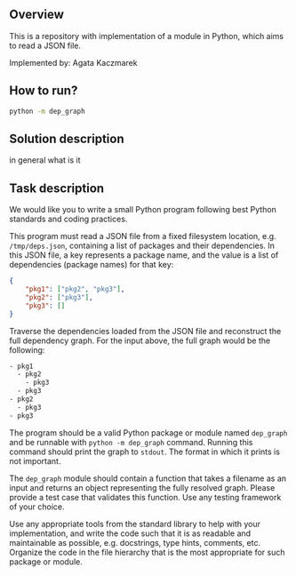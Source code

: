 ## Overview

This is a repository with implementation of a module in Python, which aims to read a JSON file.

Implemented by: Agata Kaczmarek

## How to run?

```sh
python -m dep_graph
```

## Solution description
<!--  -->in general what is it


## Task description

We would like you to write a small Python program following best Python standards and coding practices.

This program must read a JSON file from a fixed filesystem location, e.g. `/tmp/deps.json`, containing a list of packages and their dependencies. In this JSON file, a key represents a package name, and the value is a list of dependencies (package names) for that key:

```json
{
    "pkg1": ["pkg2", "pkg3"],
    "pkg2": ["pkg3"],
    "pkg3": []
}
```

Traverse the dependencies loaded from the JSON file and reconstruct the full dependency graph. For the input above, the full graph would be the following:

```sh
- pkg1
  - pkg2
    - pkg3
  - pkg3
- pkg2
  - pkg3
- pkg3
```

The program should be a valid Python package or module named `dep_graph` and be runnable with `python -m dep_graph` command. Running this command should print the graph to `stdout`. The format in which it prints is not important.

The `dep_graph` module should contain a function that takes a filename as an input and returns an object representing the fully resolved graph. Please provide a test case that validates this function. Use any testing framework of your choice.

Use any appropriate tools from the standard library to help with your implementation, and write the code such that it is as readable and maintainable as possible, e.g. docstrings, type hints, comments, etc. Organize the code in the file hierarchy that is the most appropriate for such package or module.

